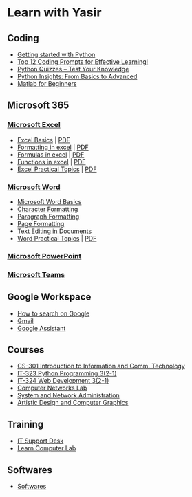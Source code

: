 # Learn with Yasir

## Coding

- [Getting started with Python](python/)
- [Top 12 Coding Prompts for Effective Learning!](https://yasirbhutta.github.io/python/posts/prompt-learn-coding.html)
- [Python Quizzes – Test Your Knowledge](python/quizzes/)
- [Python Insights: From Basics to Advanced](python/posts/)
- [Matlab for Beginners](matlab/index.md)
    
## Microsoft 365

### [Microsoft Excel](../ms-excel/index.md)

- [Excel Basics](../ms-excel/docs/basics.md) \| [PDF](../ms-excel/docs/basics.pdf)
- [Formatting in excel](../ms-excel/docs/formatting.md) \| [PDF](../ms-excel/docs/formatting.pdf)
- [Formulas in excel](../ms-excel/docs/formulas.md) \| [PDF](../ms-excel/docs/formulas.pdf)
- [Functions in excel](../ms-excel/docs/functions.md) \| [PDF](../ms-excel/docs/functions.pdf)
- [Excel Practical Topics](../ms-excel/docs/excel-practicals.md) \| [PDF](../ms-excel/docs/excel-practicals.pdf)
  
### [Microsoft Word](../ms-word/index.md)

- [Microsoft Word Basics](../ms-word/docs/basics.md)
- [Character Formatting](../ms-word/docs/character-formatting.md)
- [Paragraph Formatting](../ms-word/docs/paragraph-formatting.md)
- [Page Formatting](../ms-word/docs/page-formatting.md)
- [Text Editing in Documents](../ms-word/docs/stylish.md)
- [Word Practical Topics](../ms-word/docs/word-practical.md) \| [PDF](../ms-word/docs/word-practical.pdf)

### [Microsoft PowerPoint](ms-powerpoint/docs/basics.md)
### [Microsoft Teams](teams/index.md)

## Google Workspace

- [How to search on Google](google-workspace/docs/google-search.md)
- [Gmail](google-workspace/docs/email.md)
- [Google Assistant](google-workspace/docs/google-assistant.md)

## Courses

- [CS-301 Introduction to Information and Comm. Technology](cs-301/index.md)
- [IT-323 Python Programming 3(2-1)](it-323/index.md)
- [IT-324 Web Development 3(2-1)](it-324/index.md)
- [Computer Networks Lab](computer-networks/index.md)
- [System and Network Administration](sna/index.md)
- [Artistic Design and Computer Graphics](artistic-design/index.md)

## Training

- [IT Support Desk](trainings/docs/itsupport.md)
- [Learn Computer Lab](computer-basics/learn-computer.md)

## Softwares

- [Softwares](tools/index.md)

<script async src="https://pagead2.googlesyndication.com/pagead/js/adsbygoogle.js?client=ca-pub-1602443888929206"
     crossorigin="anonymous"></script>
<!-- display square -->
<ins class="adsbygoogle"
     style="display:block"
     data-ad-client="ca-pub-1602443888929206"
     data-ad-slot="9845543342"
     data-ad-format="auto"
     data-full-width-responsive="true"></ins>
<script>
     (adsbygoogle = window.adsbygoogle || []).push({});
</script>